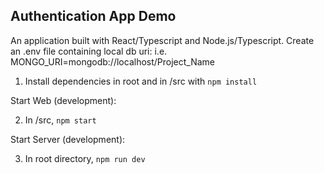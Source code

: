 ## Authentication App Demo

An application built with React/Typescript and Node.js/Typescript.
Create an .env file containing local db uri: i.e. MONGO_URI=mongodb://localhost/Project_Name

1. Install dependencies in root and in /src with `npm install`

Start Web (development):

2. In /src, `npm start`

Start Server (development):

3. In root directory, `npm run dev`
